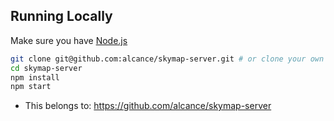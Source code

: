 ## Running Locally

Make sure you have [Node.js](http://nodejs.org/)

```sh
git clone git@github.com:alcance/skymap-server.git # or clone your own fork
cd skymap-server
npm install
npm start
```
- This belongs to: https://github.com/alcance/skymap-server